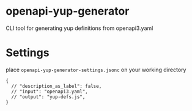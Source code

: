 # openapi-yup-generator

CLI tool for generating yup definitions from openapi3.yaml

# Settings

place `openapi-yup-generator-settings.jsonc` on your working directory

```jsonc
{
  // "description_as_label": false,
  // "input": "openapi3.yaml",
  // "output": "yup-defs.js",
}
```
